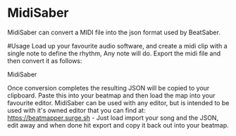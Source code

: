 # MidiSaber
MidiSaber can convert a MIDI file into the json format used by BeatSaber.

#Usage
Load up your favourite audio software, and create a midi clip with a single note to define the rhythm, Any note will do. Export the midi file and then convert it as follows:

MidiSaber <MidiFile>

Once conversion completes the resulting JSON will be copied to your clipboard. Paste this into your beatmap and then load the map into your favourite editor.
MidiSaber can be used with any editor, but is intended to be used with it's owned editor that you can find at:
https://beatmapper.surge.sh - Just load import your song and the JSON, edit away and when done hit export and copy it back out into your beatmap.
